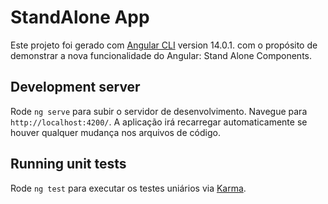 # StandAlone App

Este projeto foi gerado com [Angular CLI](https://github.com/angular/angular-cli) version 14.0.1. com o propósito de demonstrar a nova funcionalidade do Angular: Stand Alone Components.

## Development server

Rode `ng serve` para subir o servidor de desenvolvimento. Navegue para `http://localhost:4200/`. A aplicação irá recarregar automaticamente se houver qualquer mudança nos arquivos de código.


## Running unit tests
Rode `ng test` para executar os testes uniários via [Karma](https://karma-runner.github.io).

